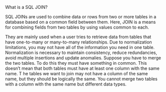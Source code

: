What is a SQL JOIN?

SQL JOINs are used to combine data or rows from two or more tables in a database based on a common field between them. 
Here, JOIN is a means for combining fields from two tables by using values common to each.

They are mainly used when a user tries to retrieve data from tables that have one-to-many or many-to-many relationships. 
Due to normalization limitations, you may not have all of the information you need in one table. 
Normalization is necessary to maintain consistency, reduce redundancies, avoid multiple insertions and update anomalies. 
Suppose you have to merge the two tables. To do this they must have something in common. 
This doesn’t mean that both tables must have at least one column with the same name. T
he tables we want to join may not have a column of the same name, but they should be logically the same. 
You cannot merge two tables with a column with the same name but different data types.
